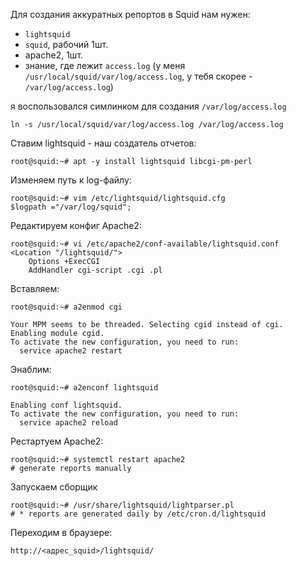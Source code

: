 Для создания аккуратных репортов в Squid нам нужен:
- `lightsquid`
- `squid`, рабочий 1шт.
- apache2, 1шт.
- знание, где лежит `access.log` (у меня `/usr/local/squid/var/log/access.log`, у тебя скорее - `/var/log/access.log`)


я воспользовался симлинком для создания `/var/log/access.log`
```
ln -s /usr/local/squid/var/log/access.log /var/log/access.log
```
Ставим lightsquid - наш создатель отчетов:

```
root@squid:~# apt -y install lightsquid libcgi-pm-perl
```
Изменяем путь к log-файлу:
```
root@squid:~# vim /etc/lightsquid/lightsquid.cfg
$logpath ="/var/log/squid";
```
Редактируем конфиг Apache2:
```
root@squid:~# vi /etc/apache2/conf-available/lightsquid.conf
<Location "/lightsquid/">
    Options +ExecCGI
    AddHandler cgi-script .cgi .pl
```

Вставляем:

```
root@squid:~# a2enmod cgi

Your MPM seems to be threaded. Selecting cgid instead of cgi.
Enabling module cgid.
To activate the new configuration, you need to run:
  service apache2 restart
```

Энаблим:
```
root@squid:~# a2enconf lightsquid

Enabling conf lightsquid.
To activate the new configuration, you need to run:
  service apache2 reload
```
Рестартуем Apache2:
```
root@squid:~# systemctl restart apache2
# generate reports manually
```
Запускаем сборщик 
```
root@squid:~# /usr/share/lightsquid/lightparser.pl
# * reports are generated daily by /etc/cron.d/lightsquid
```
Переходим в браузере:
```
http://<адрес_squid>/lightsquid/
```

